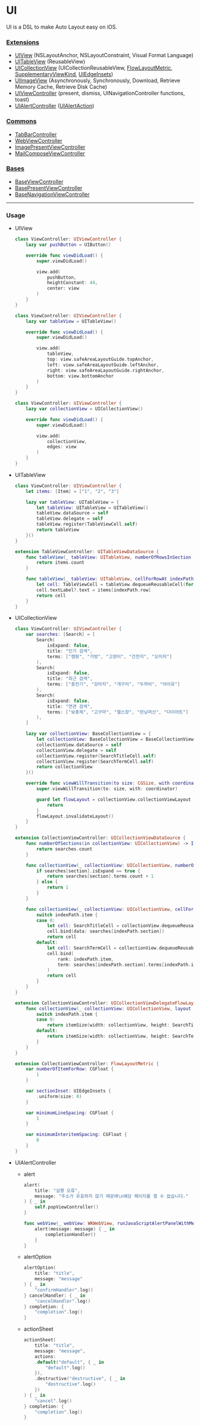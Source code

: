 # UI

UI is a DSL to make Auto Layout easy on iOS.



### [Extensions](https://github.com/YangJinmo/UI/tree/main/UI/UI/Sources/Extensions)

- [UIView](https://github.com/YangJinmo/UI/blob/main/UI/UI/Sources/Extensions/UIView.swift) (NSLayoutAnchor, NSLayoutConstraint, Visual Format Language)
- [UITableView](https://github.com/YangJinmo/UI/blob/main/UI/UI/Sources/Extensions/UITableView.swift) (ReusableView)
- [UICollectionView](https://github.com/YangJinmo/UI/blob/main/UI/UI/Sources/Extensions/UICollectionView.swift) (UICollectionReusableView, [FlowLayoutMetric](https://github.com/YangJinmo/UI/blob/main/UI/UI/Sources/Commons/FlowLayoutMetric.swift), [SupplementaryViewKind](https://github.com/YangJinmo/UI/blob/main/UI/UI/Sources/Commons/SupplementaryViewKind.swift), [UIEdgeInsets](https://github.com/YangJinmo/UI/blob/main/UI/UI/Sources/Extensions/UIEdgeInsets.swift))
- [UIImageView](https://github.com/YangJinmo/UI/blob/main/UI/UI/Sources/Extensions/UIImageView.swift) (Asynchronously, Synchronously, Download, Retrieve Memory Cache, Retrieve Disk Cache)
- [UIViewController](https://github.com/YangJinmo/UI/blob/main/UI/UI/Sources/Extensions/UIViewController.swift) (present, dismiss, UINavigationController functions, toast)
- [UIAlertController](https://github.com/YangJinmo/UI/blob/main/UI/UI/Sources/Extensions/UIAlertController.swift) ([UIAlertAction](https://github.com/YangJinmo/UI/blob/main/UI/UI/Sources/Extensions/UIAlertAction.swift))



### [Commons](https://github.com/YangJinmo/UI/tree/main/UI/UI/Sources/ViewControllers/Commons)

- [TabBarController](https://github.com/YangJinmo/UI/blob/main/UI/UI/Sources/ViewControllers/Commons/TabBarController.swift)
- [WebViewController](https://github.com/YangJinmo/UI/blob/main/UI/UI/Sources/ViewControllers/Commons/WebViewController.swift)
- [ImagePresentViewController](https://github.com/YangJinmo/UI/blob/main/UI/UI/Sources/ViewControllers/Commons/ImagePresentViewController.swift)
- [MailComposeViewController](https://github.com/YangJinmo/UI/blob/main/UI/UI/Sources/ViewControllers/Commons/MailComposeViewController.swift)



### [Bases](https://github.com/YangJinmo/UI/tree/main/UI/UI/Sources/ViewControllers/Bases)

- [BaseViewController](https://github.com/YangJinmo/UI/blob/main/UI/UI/Sources/ViewControllers/Bases/BaseViewController.swift)
- [BasePresentViewController](https://github.com/YangJinmo/UI/blob/main/UI/UI/Sources/ViewControllers/Bases/BasePresentViewController.swift)
- [BaseNavigationViewController](https://github.com/YangJinmo/UI/blob/main/UI/UI/Sources/ViewControllers/Bases/BaseNavigationViewController.swift)



---



### Usage

- UIView

  ```swift
  class ViewController: UIViewController {
      lazy var pushButton = UIButton()
  
      override func viewDidLoad() {
          super.viewDidLoad()
  
          view.add(
              pushButton,
              heightConstant: 44,
              center: view
          )
      }
  }
  ```
  
  ```swift
  class ViewController: UIViewController {
      lazy var tableView = UITableView()
  
      override func viewDidLoad() {
          super.viewDidLoad()
  
          view.add(
              tableView,
              top: view.safeAreaLayoutGuide.topAnchor,
              left: view.safeAreaLayoutGuide.leftAnchor,
              right: view.safeAreaLayoutGuide.rightAnchor,
              bottom: view.bottomAnchor
          )
      }
  }
  ```
  
  ```swift
  class ViewController: UIViewController {
      lazy var collectionView = UICollectionView()
  
      override func viewDidLoad() {
          super.viewDidLoad()
  
          view.add(
              collectionView,
              edges: view
          )
      }
  }
  ```
  
  
  
- UITableView

  ```swift
  class ViewController: UIViewController {
      let items: [Item] = ["1", "2", "3"]
  
      lazy var tableView: UITableView = {
          let tableView: UITableView = UITableView()
          tableView.dataSource = self
          tableView.delegate = self
          tableView.register(TableViewCell.self)
          return tableView
      }()
  }
  
  extension TableViewController: UITableViewDataSource {
      func tableView(_ tableView: UITableView, numberOfRowsInSection section: Int) -> Int {
          return items.count
      }
  
      func tableView(_ tableView: UITableView, cellForRowAt indexPath: IndexPath) -> UITableViewCell {
          let cell: TableViewCell = tableView.dequeueReusableCell(for: indexPath)
          cell.textLabel?.text = items[indexPath.row]
          return cell
      }
  }
  ```
  
  
  
- UICollectionView

  ```swift
  class ViewController: UIViewController {
      var searches: [Search] = [
          Search(
              isExpand: false,
              title: "인기 검색",
              terms: ["캠핑", "가방", "고양이", "건전지", "오미자"]
          ),
          Search(
              isExpand: false,
              title: "최근 검색",
              terms: ["충전기", "강아지", "개구리", "두꺼비", "아이유"]
          ),
          Search(
              isExpand: false,
              title: "연관 검색",
              terms: ["보충제", "고구마", "헬스장", "런닝머신", "다이어트"]
          ),
      ]
  
      lazy var collectionView: BaseCollectionView = {
          let collectionView: BaseCollectionView = BaseCollectionView(layout: flowLayout())
          collectionView.dataSource = self
          collectionView.delegate = self
          collectionView.register(SearchTitleCell.self)
          collectionView.register(SearchTermCell.self)
          return collectionView
      }()
  
      override func viewWillTransition(to size: CGSize, with coordinator: UIViewControllerTransitionCoordinator) {
          super.viewWillTransition(to: size, with: coordinator)
  
          guard let flowLayout = collectionView.collectionViewLayout as? UICollectionViewFlowLayout else {
              return
          }
          flowLayout.invalidateLayout()
      }
  }
  
  extension CollectionViewController: UICollectionViewDataSource {
      func numberOfSections(in collectionView: UICollectionView) -> Int {
          return searches.count
      }
  
      func collectionView(_ collectionView: UICollectionView, numberOfItemsInSection section: Int) -> Int {
          if searches[section].isExpand == true {
              return searches[section].terms.count + 1
          } else {
              return 1
          }
      }
  
      func collectionView(_ collectionView: UICollectionView, cellForItemAt indexPath: IndexPath) -> UICollectionViewCell {
          switch indexPath.item {
          case 0:
              let cell: SearchTitleCell = collectionView.dequeueReusableCell(for: indexPath)
              cell.bind(data: searches[indexPath.section])
              return cell
          default:
              let cell: SearchTermCell = collectionView.dequeueReusableCell(for: indexPath)
              cell.bind(
                  rank: indexPath.item,
                  term: searches[indexPath.section].terms[indexPath.item - 1]
              )
              return cell
          }
      }
  }
  
  extension CollectionViewController: UICollectionViewDelegateFlowLayout {
      func collectionView(_ collectionView: UICollectionView, layout collectionViewLayout: UICollectionViewLayout, sizeForItemAt indexPath: IndexPath) -> CGSize {
          switch indexPath.item {
          case 0:
              return itemSize(width: collectionView, height: SearchTitleCell.itemHeight)
          default:
              return itemSize(width: collectionView, height: SearchTermCell.itemHeight)
          }
      }
  }
  
  extension CollectionViewController: FlowLayoutMetric {
      var numberOfItemForRow: CGFloat {
          1
      }
  
      var sectionInset: UIEdgeInsets {
          .uniform(size: 0)
      }
  
      var minimumLineSpacing: CGFloat {
          1
      }
  
      var minimumInteritemSpacing: CGFloat {
          0
      }
  }
  ```
  
- UIAlertController

  - alert
  
    ```swift
    alert(
        title: "실행 오류",
        message: "주소가 유효하지 않기 때문에\n해당 페이지를 열 수 없습니다."
    ) { _ in
        self.popViewController()
    }
    ```
  
    ```swift
    func webView(_ webView: WKWebView, runJavaScriptAlertPanelWithMessage message: String, initiatedByFrame frame: WKFrameInfo, completionHandler: @escaping () -> Void) {
        alert(message: message) { _ in
            completionHandler()
        }
    }
    ```
  
  - alertOption
  
    ```swift
    alertOption(
        title: "title",
        message: "message"
    ) { _ in
        "confirmHandler".log()
    } cancelHandler: { _ in
        "cancelHandler".log()
    } completion: {
        "completion".log()
    }
    ```
  
  - actionSheet
  
    ```swift
    actionSheet(
        title: "title",
        message: "message",
        actions:
        .default("default", { _ in
            "default".log()
        }),
        .destructive("destructive", { _ in
            "destructive".log()
        })
    ) { _ in
        "cancel".log()
    } completion: {
        "completion".log()
    }
    ```
    
    
